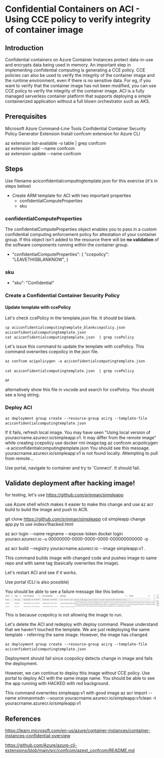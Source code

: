 # Confidential Containers on ACI - Using CCE policy to verify integrity of container image

<!---

https://github.com/srinman/azureexamplespriv/blob/main/confcompute/aciconfidentialcomputing.md

--->

## Introduction

Confidential containers on Azure Container Instances protect data-in-use and encrypts data being used in memory.  An important step in implementing confidential computing is generating a CCE policy. CCE policies can also be used to verify the integrity of the container image and the runtime environment, even if there is no sensitive data. For eg, if you want to verify that the container image has not been modified, you can use CCE policy to verify the integrity of the container image. ACI is a fully managed serverless container platform that supports deploying a simple containerized application without a full blown orchestrator such as AKS.



## Prerequisites

Microsoft Azure Command-Line Tools Confidential Container Security Policy Generator Extension
Install confcom extension for Azure CLI 

az extension list-available -o table | grep confcom   
az extension add --name confcom  
az extension update --name confcom  

## Steps

Use filename aciconfidentialcomputingtemplate.json for this exercise (it's in steps below)

- Create ARM template for ACI with two important properties
    - confidentialComputeProperties
    - sku


### confidentialComputeProperties

The confidentialComputeProperties object enables you to pass in a custom confidential computing enforcement policy for attestation of your container group. If this object isn't added to the resource there will be **no validation** of the software components running within the container group.

- "confidentialComputeProperties": {
    "ccepolicy": "LEAVETHISBLANKNOW",
}

### sku

- "sku": "Confidential"

### Create a Confidential Container Security Policy

#### Update template with ccePolicy 

Let's check ccePolicy in the template.json file.  It should be blank.   

```
cp aciconfidentialcomputingtemplate_blankccepolicy.json aciconfidentialcomputingtemplate.json
cat aciconfidentialcomputingtemplate.json  | grep ccePolicy 
```   

Let's issue this command to update the template with ccePolicy.  This command overwrites ccepolicy in the json file.  

```
az confcom acipolicygen -a aciconfidentialcomputingtemplate.json 

cat aciconfidentialcomputingtemplate.json  | grep ccePolicy  
``` 


or  

alternatively show this file in vscode and search for ccePolicy.  You should see a long string.  


### Deploy ACI


```
az deployment group create --resource-group acirg --template-file aciconfidentialcomputingtemplate.json
```

If it fails, refresh local image. You may have seen "Using local version of youracrname.azurecr.io/simpleapp:v1. It may differ from the remote image"  while creating ccepolicy
use docker rmi image:tag
az confcom acipolicygen -a aciconfidentialcomputingtemplate.json 
You should see this message. 
youracrname.azurecr.io/simpleapp:v1 is not found locally. Attempting to pull from remote...

Use portal, navigate to container and try to 'Connect'. It should fail. 

## Validate deployment after hacking image!


for testing, let's use https://github.com/srinman/simpleapp

use Azure shell which makes it easier to make this change and use az acr build to build the image and push to ACR.  

git clone https://github.com/srinman/simpleapp
cd simpleapp
change app.py to use indexv1hacked.html 

az acr login --name regname --expose-token
docker login youracr.azurecr.io  -u 00000000-0000-0000-0000-000000000000 -p <token>   

az acr build --registry youracrname.azurecr.io --image simpleapp:v1 .

This command builds image with changed code and pushes image to same repo and with same tag (basically overwrites the image).

Let's restart ACI and see if it works.  

Use portal (CLI is also possible)

You should be able to see a failure message like this below.
![Alt text](image-20.png)

This is because ccepolicy is not allowing the image to run.  

Let's delete the ACI and redeploy with deploy command. Please understand that we haven't touched the template.  We are just redeploying the same template - referring the same image. However, the image has changed.


```
az deployment group create --resource-group acirg --template-file aciconfidentialcomputingtemplate.json
```
Deployment should fail since ccepolicy detects change in image and fails the deployment.  


However, we can continue to deploy this image without CCE policy.  Use portal to deploy ACI with the same image name.  You should be able to see the app running with HACKED with red background.

This command overwrites simpleapp:v1 with good image
az acr import --name srinmanmsdn --source youracrname.azurecr.io/simpleapp:v1clean -t youracrname.azurecr.io/simpleapp:v1




## References

https://learn.microsoft.com/en-us/azure/container-instances/container-instances-confidential-overview   

https://github.com/Azure/azure-cli-extensions/blob/main/src/confcom/azext_confcom/README.md


